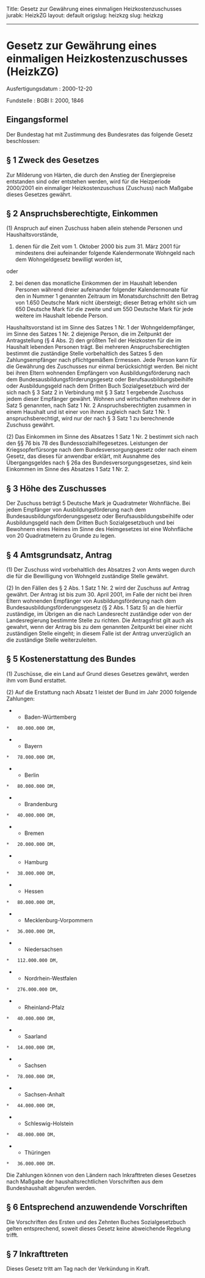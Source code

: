 Title: Gesetz zur Gewährung eines einmaligen Heizkostenzuschusses
jurabk: HeizkZG
layout: default
origslug: heizkzg
slug: heizkzg

---

# Gesetz zur Gewährung eines einmaligen Heizkostenzuschusses (HeizkZG)

Ausfertigungsdatum
:   2000-12-20

Fundstelle
:   BGBl I: 2000, 1846



## Eingangsformel

Der Bundestag hat mit Zustimmung des Bundesrates das folgende Gesetz
beschlossen:


## § 1 Zweck des Gesetzes

Zur Milderung von Härten, die durch den Anstieg der Energiepreise
entstanden sind oder entstehen werden, wird für die Heizperiode
2000/2001 ein einmaliger Heizkostenzuschuss (Zuschuss) nach Maßgabe
dieses Gesetzes gewährt.


## § 2 Anspruchsberechtigte, Einkommen

(1) Anspruch auf einen Zuschuss haben allein stehende Personen und
Haushaltsvorstände,

1.  denen für die Zeit vom 1. Oktober 2000 bis zum 31. März 2001 für
    mindestens drei aufeinander folgende Kalendermonate Wohngeld nach dem
    Wohngeldgesetz bewilligt worden ist,



oder

2.  bei denen das monatliche Einkommen der im Haushalt lebenden Personen
    während dreier aufeinander folgender Kalendermonate für den in Nummer
    1 genannten Zeitraum im Monatsdurchschnitt den Betrag von 1.650
    Deutsche Mark nicht übersteigt; dieser Betrag erhöht sich um 650
    Deutsche Mark für die zweite und um 550 Deutsche Mark für jede weitere
    im Haushalt lebende Person.



Haushaltsvorstand ist im Sinne des Satzes 1 Nr. 1 der
Wohngeldempfänger, im Sinne des Satzes 1 Nr. 2 diejenige Person, die
im Zeitpunkt der Antragstellung (§ 4 Abs. 2) den größten Teil der
Heizkosten für die im Haushalt lebenden Personen trägt. Bei mehreren
Anspruchsberechtigten bestimmt die zuständige Stelle vorbehaltlich des
Satzes 5 den Zahlungsempfänger nach pflichtgemäßem Ermessen. Jede
Person kann für die Gewährung des Zuschusses nur einmal berücksichtigt
werden. Bei nicht bei ihren Eltern wohnenden Empfängern von
Ausbildungsförderung nach dem Bundesausbildungsförderungsgesetz oder
Berufsausbildungsbeihilfe oder Ausbildungsgeld nach dem Dritten Buch
Sozialgesetzbuch wird der sich nach § 3 Satz 2 in Verbindung mit § 3
Satz 1 ergebende Zuschuss jedem dieser Empfänger gewährt. Wohnen und
wirtschaften mehrere der in Satz 5 genannten, nach Satz 1 Nr. 2
Anspruchsberechtigten zusammen in einem Haushalt und ist einer von
ihnen zugleich nach Satz 1 Nr. 1 anspruchsberechtigt, wird nur der
nach § 3 Satz 1 zu berechnende Zuschuss gewährt.

(2) Das Einkommen im Sinne des Absatzes 1 Satz 1 Nr. 2 bestimmt sich
nach den §§ 76 bis 78 des Bundessozialhilfegesetzes. Leistungen der
Kriegsopferfürsorge nach dem Bundesversorgungsgesetz oder nach einem
Gesetz, das dieses für anwendbar erklärt, mit Ausnahme des
Übergangsgeldes nach § 26a des Bundesversorgungsgesetzes, sind kein
Einkommen im Sinne des Absatzes 1 Satz 1 Nr. 2.


## § 3 Höhe des Zuschusses

Der Zuschuss beträgt 5 Deutsche Mark je Quadratmeter Wohnfläche. Bei
jedem Empfänger von Ausbildungsförderung nach dem
Bundesausbildungsförderungsgesetz oder Berufsausbildungsbeihilfe oder
Ausbildungsgeld nach dem Dritten Buch Sozialgesetzbuch und bei
Bewohnern eines Heimes im Sinne des Heimgesetzes ist eine Wohnfläche
von 20 Quadratmetern zu Grunde zu legen.


## § 4 Amtsgrundsatz, Antrag

(1) Der Zuschuss wird vorbehaltlich des Absatzes 2 von Amts wegen
durch die für die Bewilligung von Wohngeld zuständige Stelle gewährt.

(2) In den Fällen des § 2 Abs. 1 Satz 1 Nr. 2 wird der Zuschuss auf
Antrag gewährt. Der Antrag ist bis zum 30. April 2001, im Falle der
nicht bei ihren Eltern wohnenden Empfänger von Ausbildungsförderung
nach dem Bundesausbildungsförderungsgesetz (§ 2 Abs. 1 Satz 5) an die
hierfür zuständige, im Übrigen an die nach Landesrecht zuständige oder
von der Landesregierung bestimmte Stelle zu richten. Die Antragsfrist
gilt auch als gewahrt, wenn der Antrag bis zu dem genannten Zeitpunkt
bei einer nicht zuständigen Stelle eingeht; in diesem Falle ist der
Antrag unverzüglich an die zuständige Stelle weiterzuleiten.


## § 5 Kostenerstattung des Bundes

(1) Zuschüsse, die ein Land auf Grund dieses Gesetzes gewährt, werden
ihm vom Bund erstattet.

(2) Auf die Erstattung nach Absatz 1 leistet der Bund im Jahr 2000
folgende Zahlungen:

*    *   Baden-Württemberg

    *   80.000.000 DM,


*    *   Bayern

    *   78.000.000 DM,


*    *   Berlin

    *   80.000.000 DM,


*    *   Brandenburg

    *   40.000.000 DM,


*    *   Bremen

    *   20.000.000 DM,


*    *   Hamburg

    *   38.000.000 DM,


*    *   Hessen

    *   80.000.000 DM,


*    *   Mecklenburg-Vorpommern

    *   36.000.000 DM,


*    *   Niedersachsen

    *   112.000.000 DM,


*    *   Nordrhein-Westfalen

    *   276.000.000 DM,


*    *   Rheinland-Pfalz

    *   40.000.000 DM,


*    *   Saarland

    *   14.000.000 DM,


*    *   Sachsen

    *   78.000.000 DM,


*    *   Sachsen-Anhalt

    *   44.000.000 DM,


*    *   Schleswig-Holstein

    *   48.000.000 DM,


*    *   Thüringen

    *   36.000.000 DM.



Die Zahlungen können von den Ländern nach Inkrafttreten dieses
Gesetzes nach Maßgabe der haushaltsrechtlichen Vorschriften aus dem
Bundeshaushalt abgerufen werden.


## § 6 Entsprechend anzuwendende Vorschriften

Die Vorschriften des Ersten und des Zehnten Buches Sozialgesetzbuch
gelten entsprechend, soweit dieses Gesetz keine abweichende Regelung
trifft.


## § 7 Inkrafttreten

Dieses Gesetz tritt am Tag nach der Verkündung in Kraft.

